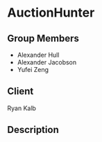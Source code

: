 # AuctionHunter

## Group Members
* Alexander Hull
* Alexander Jacobson
* Yufei Zeng



## Client 
Ryan Kalb

## Description
